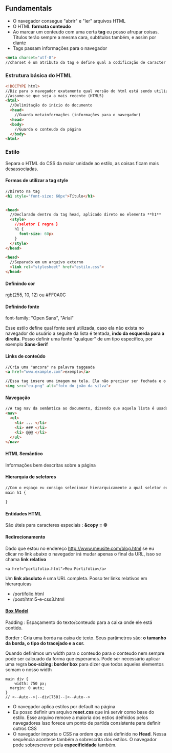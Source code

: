 ## Fundamentals

- O navegador consegue "abrir" e "ler" arquivos HTML
- O HTML **formata conteudo**
- Ao marcar um conteudo com uma certa **tag** eu posso afrupar coisas. Títulos terão sempre a mesma cara, subtítulos também, e assim por diante
- Tags passam informações para o navegador

```HTML
<meta charset="utf-8">
//charset é um atributo da tag e define qual a codificação de caracter está sendo utilizada na página
```
### Estrutura básica do HTML

```HTML
<!DOCTYPE html>
//Diz para o navegador exatamente qual versão do html está sendo utilizada, neste caso não está explícito então
//assume-se que seja a mais recente (HTML5)
<html>
  //Delimitação do início do documento
  <head>
  	//Guarda metainformações (informações para o navegador)
  <head>
  <body>
    //Guarda o conteudo da página
  </body>
<html>
```
### Estilo

Separa o HTML do CSS da maior unidade ao estilo, as coisas ficam mais desassociadas. 

#### Formas de utilizar a tag style

```HTML
//Direto na tag
<h1 style="font-size: 60px">Título</h1>


<head>
  //Declarado dentro da tag head, aplicado direto no elemento **h1**
  <style>
  	//seletor { regra }
    h1 {
      font-size: 60px
    }
  </style>
</head>

<head>
  //Separado em um arquivo externo
  <link rel="stylesheet" href="estilo.css">
</head>
```

#### Definindo cor
rgb(255, 10, 12) ou #FF0A0C
#### Definindo fonte
font-family: "Open Sans", "Arial"

Esse estilo define qual fonte será utilizada, caso ela não exista no navegador do usuário a seguite da lista é tentada, **indo da esquerda para a direita**. Posso definir uma fonte "qualquer" de um tipo específico, por exemplo **Sans-Serif**

#### Links de conteúdo
```HTML
//Cria uma "ancora" na palavra taggeada
<a href="www.example.com">exemplo</a>

//Essa tag insere uma imagem na tela. Ela não precisar ser fechada e o atributo alt é utilizado para prover acessibilidade para leitores de tela e informar para robôs de busca do que se trata a imagem.
<img src="eu.png" alt="foto do joão da silva">
```

#### Navegação
```HTML
//A tag nav da semântica ao documento, dizendo que aquela lista é usada para navegação do site. Isso é util para correta indexação do site por ferramentas de busca.
<nav>
  <ul>
    <li> ... </li>
    <li> ### </li>
    <li> @@@ </li>
  </ul>
</nav>
```

#### HTML Semântico
Informações bem descritas sobre a página

#### Hierarquia de seletores

```HTML
//Com o espaço eu consigo selecionar hierarquicamente a qual seletor eu quero aplicar um dado estilo
main h1 {
	
}
```
#### Entidades HTML
São úteis para caracteres especiais : **&copy = ©**

#### Redirecionamento

Dado que estou no endereço http://www.meusite.com/blog.html se eu clicar no link abaixo o navegador irá mudar apenas o final da URL, isso se chama **link relativo**
```HMTL
<a href="portifolio.html">Meu Portifólio</a>
```
Um **link absoluto** é uma URL completa. Posso ter links relativos em hierarquicas
- /portifolio.html
- /post/html5-e-css3.html

#### [Box Model](https://developer.mozilla.org/pt-BR/docs/Web/CSS/box_model)
Padding : Espaçamento do texto/conteudo para a caixa onde ele está contido.

Border : Cria uma borda na caixa de texto. Seus parâmetros são: **o tamanho da borda, o tipo do tracejado e a cor.**

Quando definimos um width para o conteudo para o conteudo nem sempre pode ser calcuado da forma que esperamos. Pode ser necessário aplicar uma regra **box-sizing: border box** para dizer que todos aqueles elementos somam o nosso width

```
main div {
	width: 750 px;
  margin: 0 auto;
}
// <--Auto-->|--div[750]--|<--Auto-->
```

- O navegador aplica estilos por default na página
- Eu posso definir um arquivo **reset.css** que irá servir como base do estilo. Esse arquivo remove a maioria dos estios deifnidos pelos navegadores Isso forece um ponto de partida consistente para definir outros CSS
- O navegador importa o CSS na ordem que está definido no **Head**. Nessa sequência acontece também a sobrescrita dos estilos. O navegador pode sobrescrever pela **especificidade** também.






